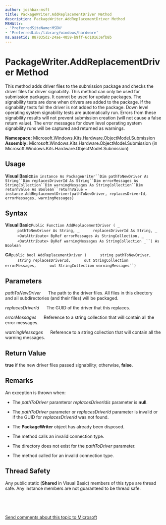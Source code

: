 ```yaml
---
author: joshbax-msft
title: PackageWriter.AddReplacementDriver Method
description: PackageWriter.AddReplacementDriver Method
MSHAttr:
- 'PreferredSiteName:MSDN'
- 'PreferredLib:/library/windows/hardware'
ms.assetid: 887035d2-24ae-4059-b9ff-6d10163efb8b
---
```


# PackageWriter.AddReplacementDriver Method


This method adds driver files to the submission package and checks the driver files for driver signability. This method can only be used for submission packages. It cannot be used for update packages. The signability tests are done when drivers are added to the package. If the signability tests fail the driver is not added to the package. Down level operating system signability tests are automatically run. Errors from these signability results will not prevent submission creation (will not cause a false return value). The error messages for down level operating system signability runs will be captured and returned as warnings.

**Namespace:** Microsoft.Windows.Kits.Hardware.ObjectModel.Submission **Assembly:** Microsoft.Windows.Kits.Hardware.ObjectModel.Submission (in Microsoft.Windows.Kits.Hardware.ObjectModel.Submission)

## Usage


**Visual Basic**`Dim instance As PackageWriter``Dim pathToNewDriver As String``Dim replacesDriverId As String``Dim errorMessages As StringCollection``Dim warningMessages As StringCollection``Dim returnValue As Boolean``returnValue = instance.AddReplacementDriver(pathToNewDriver, replacesDriverId, errorMessages, warningMessages)`

## Syntax


**Visual Basic**`Public Function AddReplacementDriver ( _`           `pathToNewDriver As String, _`           `replacesDriverId As String, _`           `<OutAttribute> ByRef errorMessages As StringCollection, _`           `<OutAttribute> ByRef warningMessages As StringCollection _``) As Boolean`

**C#**`public bool AddReplacementDriver (`           `string pathToNewDriver,`           `string replacesDriverId,`           `out StringCollection errorMessages,`           `out StringCollection warningMessages``)`

## Parameters


*pathToNewDriver*      The path to the driver files. All files in this directory and all subdirectories (and their files) will be packaged.

*replacesDriverId*      The GUID of the driver that this replaces.

*errorMessages*      Reference to a string collection that will contain all the error messages.

*warningMessages*      Reference to a string collection that will contain all the warning messages.

## Return Value


**true** if the new driver files passed signability; otherwise, **false**.

## Remarks


An exception is thrown when:

-   The *pathToDriver* paramteror *replacesDriverIdis* parameter is **null**.

-   The *pathToDriver* parameter or *replacesDriverId* parameter is invalid or if the GUID for *replacesDriverId* was not found.

-   The **PackageWriter** object has already been disposed.

-   The method calls an invalid connection type.

-   The directory does not exist for the *pathToDriver* parameter.

-   The method called for an invalid connection type.

## Thread Safety


Any public static (**Shared** in Visual Basic) members of this type are thread safe. Any instance members are not guaranteed to be thread safe.

 

 

[Send comments about this topic to Microsoft](mailto:wsddocfb@microsoft.com?subject=Documentation%20feedback%20%5Bp_hck\p_hck%5D:%20PackageWriter.AddReplacementDriver%20Method%20%20RELEASE:%20%284/27/2016%29&body=%0A%0APRIVACY%20STATEMENT%0A%0AWe%20use%20your%20feedback%20to%20improve%20the%20documentation.%20We%20don't%20use%20your%20email%20address%20for%20any%20other%20purpose,%20and%20we'll%20remove%20your%20email%20address%20from%20our%20system%20after%20the%20issue%20that%20you're%20reporting%20is%20fixed.%20While%20we're%20working%20to%20fix%20this%20issue,%20we%20might%20send%20you%20an%20email%20message%20to%20ask%20for%20more%20info.%20Later,%20we%20might%20also%20send%20you%20an%20email%20message%20to%20let%20you%20know%20that%20we've%20addressed%20your%20feedback.%0A%0AFor%20more%20info%20about%20Microsoft's%20privacy%20policy,%20see%20http://privacy.microsoft.com/default.aspx. "Send comments about this topic to Microsoft")




